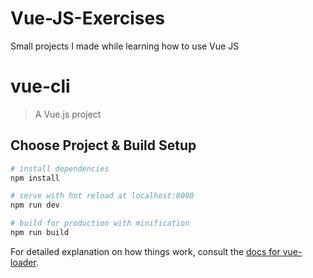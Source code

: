 # Vue-JS-Exercises
Small projects I made while learning how to use Vue JS

# vue-cli

> A Vue.js project

## Choose Project & Build Setup

``` bash
# install dependencies
npm install

# serve with hot reload at localhost:8080
npm run dev

# build for production with minification
npm run build
```

For detailed explanation on how things work, consult the [docs for vue-loader](http://vuejs.github.io/vue-loader).
